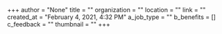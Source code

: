 +++
author = "None"
title = ""
organization = ""
location = ""
link = ""
created_at = "February 4, 2021, 4:32 PM"
a_job_type = ""
b_benefits = []
c_feedback = ""
thumbnail = ""
+++
